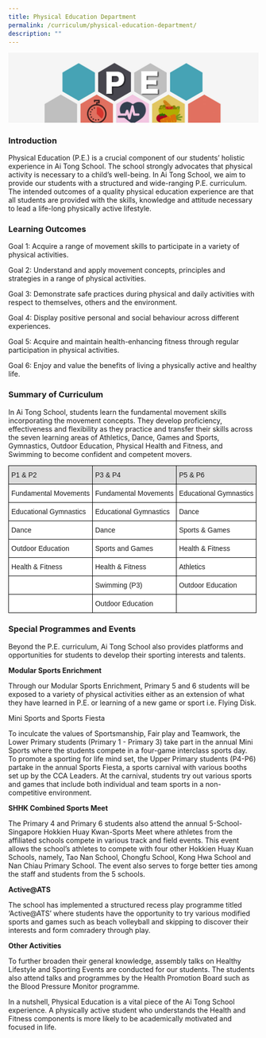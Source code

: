 ```yaml
---
title: Physical Education Department
permalink: /curriculum/physical-education-department/
description: ""
---
```

![](/images/ATS_CCA.jpeg)

### Introduction

Physical Education (P.E.) is a crucial component of our students’ holistic experience in Ai Tong School. The school strongly advocates that physical activity is necessary to a child’s well-being. In Ai Tong School, we aim to provide our students with a structured and wide-ranging P.E. curriculum. The intended outcomes of a quality physical education experience are that all students are provided with the skills, knowledge and attitude necessary to lead a life-long physically active lifestyle. 

### Learning Outcomes

Goal 1: Acquire a range of movement skills to participate in a variety of physical activities.

Goal 2: Understand and apply movement concepts, principles and strategies in a range of physical activities.

Goal 3: Demonstrate safe practices during physical and daily activities with respect to themselves, others and the environment.

Goal 4: Display positive personal and social behaviour across different experiences.

Goal 5: Acquire and maintain health-enhancing fitness through regular participation in physical activities.

Goal 6: Enjoy and value the benefits of living a physically active and healthy life.

  

### Summary of Curriculum

In Ai Tong School, students learn the fundamental movement skills incorporating the movement concepts. They develop proficiency, effectiveness and flexibility as they practice and transfer their skills across the seven learning areas of Athletics, Dance, Games and Sports, Gymnastics, Outdoor Education, Physical Health and Fitness, and Swimming to become confident and competent movers.

<style type="text/css">
.tg  {border-collapse:collapse;border-spacing:0;margin:0px auto;}
.tg td{border-color:black;border-style:solid;border-width:1px;font-family:Arial, sans-serif;font-size:14px;
  overflow:hidden;padding:10px 5px;word-break:normal;}
.tg th{border-color:black;border-style:solid;border-width:1px;font-family:Arial, sans-serif;font-size:14px;
  font-weight:normal;overflow:hidden;padding:10px 5px;word-break:normal;}
.tg .tg-6l08{background-color:#DDD;text-align:left;vertical-align:top}
.tg .tg-ktyi{background-color:#FFF;text-align:left;vertical-align:top}
.tg .tg-0lax{text-align:left;vertical-align:top}
</style>
<table class="tg">
<tbody>
  <tr>
    <td class="tg-6l08"><span style="background-color:transparent">P1 &amp; P2</span></td>
    <td class="tg-6l08"><span style="background-color:transparent">P3 &amp; P4</span></td>
    <td class="tg-6l08"><span style="background-color:transparent">P5 &amp; P6</span></td>
  </tr>
  <tr>
    <td class="tg-ktyi"><span style="background-color:transparent">Fundamental Movements</span></td>
    <td class="tg-ktyi"><span style="background-color:transparent">Fundamental Movements</span></td>
    <td class="tg-ktyi"><span style="background-color:transparent">Educational Gymnastics</span></td>
  </tr>
  <tr>
    <td class="tg-ktyi"><span style="background-color:transparent">Educational Gymnastics</span></td>
    <td class="tg-ktyi"><span style="background-color:transparent">Educational Gymnastics</span></td>
    <td class="tg-ktyi"><span style="background-color:transparent">Dance</span></td>
  </tr>
  <tr>
    <td class="tg-ktyi"><span style="background-color:transparent">Dance</span></td>
    <td class="tg-ktyi"><span style="background-color:transparent">Dance</span></td>
    <td class="tg-ktyi"><span style="background-color:transparent">Sports &amp; Games</span></td>
  </tr>
  <tr>
    <td class="tg-ktyi"><span style="background-color:transparent">Outdoor Education</span></td>
    <td class="tg-ktyi"><span style="background-color:transparent">Sports and Games</span></td>
    <td class="tg-ktyi"><span style="background-color:transparent">Health &amp; Fitness</span></td>
  </tr>
  <tr>
    <td class="tg-ktyi"><span style="background-color:transparent">Health &amp; Fitness</span></td>
    <td class="tg-ktyi"><span style="background-color:transparent">Health &amp; Fitness</span></td>
    <td class="tg-ktyi"><span style="background-color:transparent">Athletics</span></td>
  </tr>
  <tr>
    <td class="tg-ktyi"></td>
    <td class="tg-ktyi"><span style="background-color:transparent">Swimming (P3)</span></td>
    <td class="tg-ktyi"><span style="background-color:transparent">Outdoor Education</span></td>
  </tr>
  <tr>
    <td class="tg-ktyi"></td>
    <td class="tg-ktyi"><span style="background-color:transparent">Outdoor Education</span></td>
    <td class="tg-0lax"></td>
  </tr>
</tbody>
</table>

### Special Programmes and Events

Beyond the P.E. curriculum, Ai Tong School also provides platforms and opportunities for students to develop their sporting interests and talents.

**Modular Sports Enrichment**

Through our Modular Sports Enrichment, Primary 5 and 6 students will be exposed to a variety of physical activities either as an extension of what they have learned in P.E. or learning of a new game or sport i.e. Flying Disk. 

Mini Sports and Sports Fiesta

To inculcate the values of Sportsmanship, Fair play and Teamwork, the Lower Primary students (Primary 1 - Primary 3) take part in the annual Mini Sports where the students compete in a four-game interclass sports day.  
To promote a sporting for life mind set, the Upper Primary students (P4-P6) partake in the annual Sports Fiesta, a sports carnival with various booths set up by the CCA Leaders. At the carnival, students try out various sports and games that include both individual and team sports in a non-competitive environment.   

**SHHK Combined Sports Meet**

The Primary 4 and Primary 6 students also attend the annual 5-School-Singapore Hokkien Huay Kwan-Sports Meet where athletes from the affiliated schools compete in various track and field events. This event allows the school’s athletes to compete with four other Hokkien Huay Kuan Schools, namely, Tao Nan School, Chongfu School, Kong Hwa School and Nan Chiau Primary School. The event also serves to forge better ties among the staff and students from the 5 schools.

**Active@ATS**

The school has implemented a structured recess play programme titled ‘Active@ATS’ where students have the opportunity to try various modified sports and games such as beach volleyball and skipping to discover their interests and form comradery through play.

**Other Activities**

To further broaden their general knowledge, assembly talks on Healthy Lifestyle and Sporting Events are conducted for our students. The students also attend talks and programmes by the Health Promotion Board such as the Blood Pressure Monitor programme.

In a nutshell, Physical Education is a vital piece of the Ai Tong School experience. A physically active student who understands the Health and Fitness components is more likely to be academically motivated and focused in life.